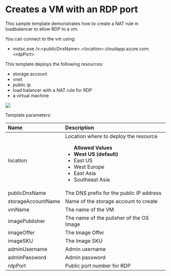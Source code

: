 # Creates a VM with an RDP port

This sample template demonstrates how to create a NAT rule in loadbalancer to allow RDP to a vm.

You can connect to the vm using:

* mstsc.exe /v:&lt;publicDnsName&gt;.&lt;location&gt;.cloudapp.azure.com:&lt;rdpPort&gt;


This template deploys the following resources:
<ul><li>storage account</li><li>vnet</li><li>public ip</li><li>load balancer with a NAT rule for RDP</li><li>a virtual machine</li></ul>


<a href="https://portal.azure.com/#create/Microsoft.Template/uri/https%3A%2F%2Fraw.githubusercontent.com%2FAzure%2Fazure-quickstart-templates%2Fmaster%2F101-vm-with-rdp-port%2Fazuredeploy.json" target="_blank">
    <img src="http://azuredeploy.net/deploybutton.png"/>
</a>

Template parameters:

| Name   | Description    |
|:--- |:---|
| location  | Location where to deploy the resource <br><ul>**Allowed Values**<li>**West US (default)**</li><li>East US</li><li>West Europe</li><li>East Asia</li><li>Southeast Asia</li>|
| publicDnsName | The DNS prefix for the public IP address |
| storageAccountName  | Name of the storage account to create |
| vmName | The name of the VM |
| imagePublisher | The name of the pulisher of the OS Image |
| imageOffer | The Image Offer |
| imageSKU | The Image SKU |
| adminUsername | Admin username |
| adminPassword | Admin password |
| rdpPort | Public port number for RDP |



